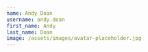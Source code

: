 ```yaml
---
name: Andy Doan
username: andy.doan
first_name: Andy
last_name: Doan
image: /assets/images/avatar-placeholder.jpg
---
```

